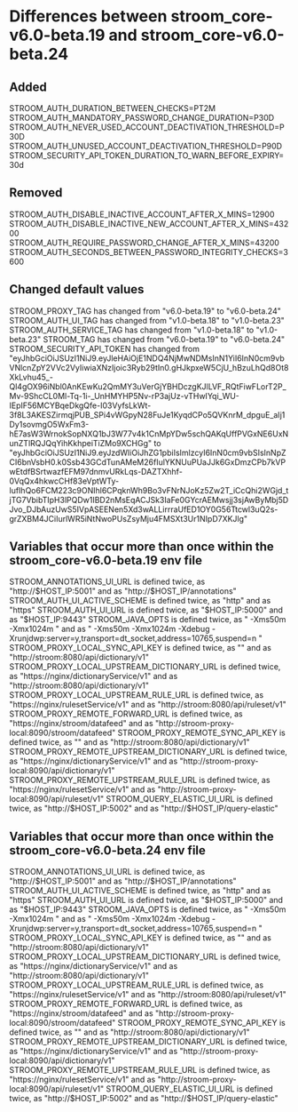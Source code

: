 # Differences between stroom_core-v6.0-beta.19 and stroom_core-v6.0-beta.24

## Added

STROOM_AUTH_DURATION_BETWEEN_CHECKS=PT2M
STROOM_AUTH_MANDATORY_PASSWORD_CHANGE_DURATION=P30D
STROOM_AUTH_NEVER_USED_ACCOUNT_DEACTIVATION_THRESHOLD=P30D
STROOM_AUTH_UNUSED_ACCOUNT_DEACTIVATION_THRESHOLD=P90D
STROOM_SECURITY_API_TOKEN_DURATION_TO_WARN_BEFORE_EXPIRY=30d

## Removed

STROOM_AUTH_DISABLE_INACTIVE_ACCOUNT_AFTER_X_MINS=12900
STROOM_AUTH_DISABLE_INACTIVE_NEW_ACCOUNT_AFTER_X_MINS=43200
STROOM_AUTH_REQUIRE_PASSWORD_CHANGE_AFTER_X_MINS=43200
STROOM_AUTH_SECONDS_BETWEEN_PASSWORD_INTEGRITY_CHECKS=3600

## Changed default values

STROOM_PROXY_TAG has changed from "v6.0-beta.19" to "v6.0-beta.24"
STROOM_AUTH_UI_TAG has changed from "v1.0-beta.18" to "v1.0-beta.23"
STROOM_AUTH_SERVICE_TAG has changed from "v1.0-beta.18" to "v1.0-beta.23"
STROOM_TAG has changed from "v6.0-beta.19" to "v6.0-beta.24"
STROOM_SECURITY_API_TOKEN has changed from "eyJhbGciOiJSUzI1NiJ9.eyJleHAiOjE1NDQ4NjMwNDMsInN1YiI6InN0cm9vbVNlcnZpY2VVc2VyIiwiaXNzIjoic3Ryb29tIn0.gHJkpxeW5CjU_hBzuLhQd8Ot8XkLvhu45_-Ql4gOX96iNbl0AnKEwKu2QmMY3uVerGjYBHDczgKJlLVF_RQtFiwFLorT2P_Mv-9ShcCL0Ml-Tq-1i-_UnHMYHP5Nv-rP3ajUz-vTHwIYqi_WU-IEpIF56MCYBqeDkgQfe-I03VyfsLkWt-3f8L3AKESZirmqjPUB_SPi4vWGpyN28FuJe1KyqdCPo5QVKnrM_dpguE_aIj1Dy1sovmgO5WxFm3-hE7asW3WrnokSopNXQ1bJ3W77v4k1CnMpYDw5schQAKqUffPVGxNE6UxNunZTlRQJQqYihKkhpeiTiZMo9XCHGg" to "eyJhbGciOiJSUzI1NiJ9.eyJzdWIiOiJhZG1pbiIsImlzcyI6InN0cm9vbSIsInNpZCI6bnVsbH0.k0Ssb43GCdTunAMeM26fIulYKNUuPUaJJk6GxDmzCPb7kVPwEtdfBSrtwazfEFM97dnmvURkLqs-DAZTXhhf-0VqQx4hkwcCHf83eVptWTy-lufIhQo6FCM223c9ONIhl6CPqknWh9Bo3vFNrNJoKz5Zw2T_iCcQhi2WGjd_tjTG7VbibTIpH3lPQDw1IBD2nMsEqACJSk3IaFe0GYcrAEMwsjj3sjAwByMbj5DJvo_DJbAuzUwS5IVpASEENen5Xd3wALLirrraUfED1OY0G56Ttcwl3uQ2s-grZXBM4JCiIurlWR5iNtNwoPUsZsyMju4FMSXt3Ur1NIpD7XKJlg"

## Variables that occur more than once within the stroom_core-v6.0-beta.19 env file

STROOM_ANNOTATIONS_UI_URL is defined twice, as "http://$HOST_IP:5001" and as "http://$HOST_IP/annotations"
STROOM_AUTH_UI_ACTIVE_SCHEME is defined twice, as "http" and as "https"
STROOM_AUTH_UI_URL is defined twice, as "$HOST_IP:5000" and as "$HOST_IP:9443"
STROOM_JAVA_OPTS is defined twice, as " -Xms50m -Xmx1024m " and as " -Xms50m -Xmx1024m -Xdebug -Xrunjdwp:server=y,transport=dt_socket,address=10765,suspend=n "
STROOM_PROXY_LOCAL_SYNC_API_KEY is defined twice, as "" and as "http://stroom:8080/api/dictionary/v1"
STROOM_PROXY_LOCAL_UPSTREAM_DICTIONARY_URL is defined twice, as "https://nginx/dictionaryService/v1" and as "http://stroom:8080/api/dictionary/v1"
STROOM_PROXY_LOCAL_UPSTREAM_RULE_URL is defined twice, as "https://nginx/rulesetService/v1" and as "http://stroom:8080/api/ruleset/v1"
STROOM_PROXY_REMOTE_FORWARD_URL is defined twice, as "https://nginx/stroom/datafeed" and as "http://stroom-proxy-local:8090/stroom/datafeed"
STROOM_PROXY_REMOTE_SYNC_API_KEY is defined twice, as "" and as "http://stroom:8080/api/dictionary/v1"
STROOM_PROXY_REMOTE_UPSTREAM_DICTIONARY_URL is defined twice, as "https://nginx/dictionaryService/v1" and as "http://stroom-proxy-local:8090/api/dictionary/v1"
STROOM_PROXY_REMOTE_UPSTREAM_RULE_URL is defined twice, as "https://nginx/rulesetService/v1" and as "http://stroom-proxy-local:8090/api/ruleset/v1"
STROOM_QUERY_ELASTIC_UI_URL is defined twice, as "http://$HOST_IP:5002" and as "http://$HOST_IP/query-elastic"

## Variables that occur more than once within the stroom_core-v6.0-beta.24 env file

STROOM_ANNOTATIONS_UI_URL is defined twice, as "http://$HOST_IP:5001" and as "http://$HOST_IP/annotations"
STROOM_AUTH_UI_ACTIVE_SCHEME is defined twice, as "http" and as "https"
STROOM_AUTH_UI_URL is defined twice, as "$HOST_IP:5000" and as "$HOST_IP:9443"
STROOM_JAVA_OPTS is defined twice, as " -Xms50m -Xmx1024m " and as " -Xms50m -Xmx1024m -Xdebug -Xrunjdwp:server=y,transport=dt_socket,address=10765,suspend=n "
STROOM_PROXY_LOCAL_SYNC_API_KEY is defined twice, as "" and as "http://stroom:8080/api/dictionary/v1"
STROOM_PROXY_LOCAL_UPSTREAM_DICTIONARY_URL is defined twice, as "https://nginx/dictionaryService/v1" and as "http://stroom:8080/api/dictionary/v1"
STROOM_PROXY_LOCAL_UPSTREAM_RULE_URL is defined twice, as "https://nginx/rulesetService/v1" and as "http://stroom:8080/api/ruleset/v1"
STROOM_PROXY_REMOTE_FORWARD_URL is defined twice, as "https://nginx/stroom/datafeed" and as "http://stroom-proxy-local:8090/stroom/datafeed"
STROOM_PROXY_REMOTE_SYNC_API_KEY is defined twice, as "" and as "http://stroom:8080/api/dictionary/v1"
STROOM_PROXY_REMOTE_UPSTREAM_DICTIONARY_URL is defined twice, as "https://nginx/dictionaryService/v1" and as "http://stroom-proxy-local:8090/api/dictionary/v1"
STROOM_PROXY_REMOTE_UPSTREAM_RULE_URL is defined twice, as "https://nginx/rulesetService/v1" and as "http://stroom-proxy-local:8090/api/ruleset/v1"
STROOM_QUERY_ELASTIC_UI_URL is defined twice, as "http://$HOST_IP:5002" and as "http://$HOST_IP/query-elastic"

